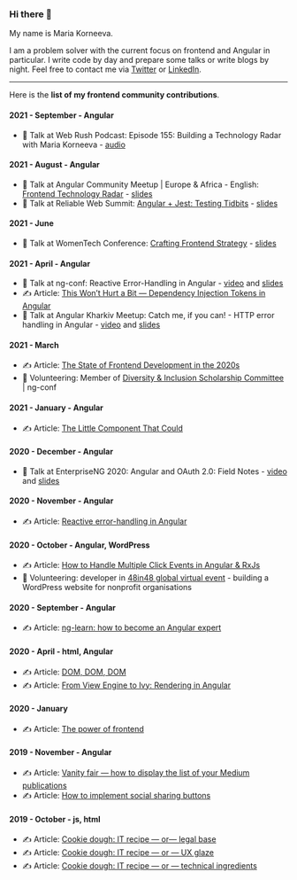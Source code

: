 ### Hi there 👋

My name is Maria Korneeva.

I am a problem solver with the current focus on frontend and Angular in particular. I write code by day and prepare some talks or write blogs by night. Feel free to contact me via [Twitter](https://twitter.com/BrowserPerson) or [LinkedIn](https://www.linkedin.com/in/maria-korneeva/).

---

Here is the **list of my frontend community contributions**. 

#### 2021 - September - Angular
- :speech_balloon: Talk at Web Rush Podcast: Episode 155: Building a Technology Radar with Maria Korneeva - [audio](https://podcasts.apple.com/gb/podcast/episode-155-building-a-technology-radar-with/id1437407176?i=1000538562117)

#### 2021 - August - Angular
- :speech_balloon: Talk at Angular Community Meetup | Europe & Africa - English: [Frontend Technology Radar](https://www.meetup.com/angularcommunity/events/rmjgjsycclbwb/) - [slides](https://drive.google.com/file/d/1MncnTRjA9mtwipkb_Cqcfo8EaaSs_GbM/view?usp=sharing)
- :speech_balloon: Talk at Reliable Web Summit: [Angular + Jest: Testing Tidbits](https://reliablewebsummit.com/session/angular-jest-testing-tidbits/) - [slides](https://drive.google.com/file/d/1aBpRQpbKHXDk8oFC_tl28dgqGI1Ud5kM/view?usp=sharing)

#### 2021 - June
- :speech_balloon: Talk at WomenTech Conference: [Crafting Frontend Strategy](https://www.womentech.net/speaker/Maria/Korneeva) - [slides](https://drive.google.com/file/d/1efpj3Mu8P4DfZNA3CuS9vbm8N8EHE5p-/view?usp=sharing)

#### 2021 - April - Angular
- :speech_balloon: Talk at ng-conf: Reactive Error-Handling in Angular - [video](https://www.youtube.com/watch?v=qOH9XsN8aEs) and [slides](https://drive.google.com/file/d/1Wxb0PFLSVokkec82B7DC_tmNk8FOmWJ3/view?usp=sharing)
- :writing_hand: Article: [This Won’t Hurt a Bit — Dependency Injection Tokens in Angular](https://medium.com/ngconf/this-wont-hurt-a-bit-dependency-injection-tokens-in-angular-2fa5f6e6293)
- :speech_balloon: Talk at Angular Kharkiv Meetup: Catch me, if you can! - HTTP error handling in Angular - [video](https://www.youtube.com/watch?v=qOH9XsN8aEs) and [slides](https://drive.google.com/file/d/1EV5v7COrsNK4n5UrktJqcOSrZuJ8UDTF/view?usp=sharing)

#### 2021 - March

- :writing_hand: Article: [The State of Frontend Development in the 2020s](https://medium.com/ngconf/the-state-of-frontend-development-in-20s-d337793e20b4)
- :muscle: Volunteering: Member of [Diversity & Inclusion Scholarship Committee](https://medium.com/ngconf/ng-conf-2021-diversity-inclusion-scholarship-81baab74cd19) | ng-conf

#### 2021 - January - Angular

- :writing_hand: Article: [The Little Component That Could](https://medium.com/ngconf/the-little-component-that-could-783184122a3e)


#### 2020 - December - Angular

- :speech_balloon: Talk at EnterpriseNG 2020: Angular and OAuth 2.0: Field Notes - [video](https://www.youtube.com/watch?v=JvDHk8QUG6I) and [slides](https://drive.google.com/file/d/1R_9txYnBX0miIy_6Drltj43ID0jMzVW0/view?usp=sharing)


#### 2020 - November - Angular

- :writing_hand: Article: [Reactive error-handling in Angular](https://medium.com/ngconf/reactive-error-handling-in-angular-2bde9dd223a0)


#### 2020 - October - Angular, WordPress

- :writing_hand: Article: [How to Handle Multiple Click Events in Angular & RxJs](https://medium.com/ngconf/how-to-handle-double-click-events-in-angular-rxjs-e318697c9e26)
- :muscle: Volunteering: developer in [48in48 global virtual event](https://48in48.org/global-virtual/) - building a WordPress website for nonprofit organisations


#### 2020 - September - Angular

- :writing_hand: Article: [ng-learn: how to become an Angular expert](https://medium.com/ngconf/ng-learn-how-to-become-an-angular-expert-ce47b506b0c5)


#### 2020 - April - html, Angular

- :writing_hand: Article: [DOM, DOM, DOM](https://browserperson.medium.com/dom-dom-dom-f17048371e6f)
- :writing_hand: Article: [From View Engine to Ivy: Rendering in Angular](https://browserperson.medium.com/from-view-engine-to-ivy-rendering-in-angular-a81d9eb8199b)


#### 2020 - January

- :writing_hand: Article: [The power of frontend](https://browserperson.medium.com/the-power-of-frontend-9f556cd8921d)


#### 2019 - November - Angular

- :writing_hand: Article: [Vanity fair — how to display the list of your Medium publications](https://browserperson.medium.com/vanity-fair-how-to-display-the-list-of-your-medium-publications-1237a0f5f98b)
- :writing_hand: Article: [How to implement social sharing buttons](https://browserperson.medium.com/how-to-implement-social-sharing-buttons-81d2ef5cbee1)


#### 2019 - October - js, html

- :writing_hand: Article: [Cookie dough: IT recipe — or— legal base](https://browserperson.medium.com/cookie-dough-it-recipe-or-legal-base-def3524bd2f)
- :writing_hand: Article: [Cookie dough: IT recipe — or — UX glaze](https://browserperson.medium.com/cookie-dough-it-recipe-or-ux-glaze-a947eb1e2715)
- :writing_hand: Article: [Cookie dough: IT recipe — or — technical ingredients](https://browserperson.medium.com/cookie-dough-it-recipe-or-technical-ingredients-cc8897be8e26)

<!--
**korneevamg/korneevamg** is a ✨ _special_ ✨ repository because its `README.md` (this file) appears on your GitHub profile.

Here are some ideas to get you started:

- 🔭 I’m currently working on ...
- 🌱 I’m currently learning ...
- 👯 I’m looking to collaborate on ...
- 🤔 I’m looking for help with ...
- 💬 Ask me about ...
- 📫 How to reach me: ...
- 😄 Pronouns: ...
- ⚡ Fun fact: ...
https://github.com/ikatyang/emoji-cheat-sheet/blob/master/README.md
-->
